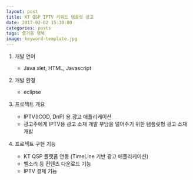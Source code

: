 ```yaml
---
layout: post
title: KT QSP IPTV 키워드 템플릿 광고 
date: 2017-02-02 15:30:00 
categories: posts 
tags: 즐거움 행복
image: keyword-template.jpg
---
```


1) 개발 언어
   - Java xlet, HTML, Javascript

2) 개발 환경
   - eclipse

3) 프로젝트 개요
   - IPTV(ICOD, DnP) 용 광고 애플리케이션
   - 광고주에게 IPTV용 광고 소재 개발 부담을 덜어주기 위한 템플릿형 광고 소재 개발

4) 프로젝트 구현 기능
   - KT QSP 플랫폼 연동 (TimeLine 기반 광고 애플리케이션)
   - 벨소리 등 컨텐츠 다운로드 기능
   - IPTV 결제 기능

